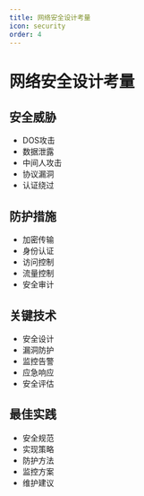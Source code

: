 ```yaml
---
title: 网络安全设计考量
icon: security
order: 4
---
```


# 网络安全设计考量

## 安全威胁
- DOS攻击
- 数据泄露
- 中间人攻击
- 协议漏洞
- 认证绕过

## 防护措施
- 加密传输
- 身份认证
- 访问控制
- 流量控制
- 安全审计

## 关键技术
- 安全设计
- 漏洞防护
- 监控告警
- 应急响应
- 安全评估

## 最佳实践
- 安全规范
- 实现策略
- 防护方法
- 监控方案
- 维护建议
